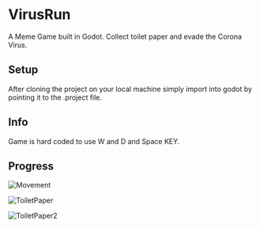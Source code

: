 # VirusRun
A Meme Game built in Godot. Collect toilet paper and evade the Corona Virus.

## Setup
After cloning the project on your local machine simply import into godot by pointing it to the .project file.

## Info
Game is hard coded to use W and D and Space KEY.

## Progress
![Movement](https://gyazo.com/0e271b5190941f64a2ee23addeadc902.gif)

![ToiletPaper](https://gyazo.com/47303f88707b6fe776644cb3f3edfefe.png)

![ToiletPaper2](https://gyazo.com/ebe993a43c5621553f81f2c96183f5a9.gif)
